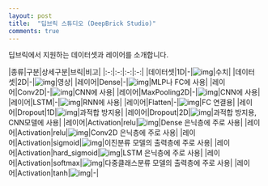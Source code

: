 ```yaml
---
layout: post
title:  "딥브릭 스튜디오 (DeepBrick Studio)"
comments: true
---
```

딥브릭에서 지원하는 데이터셋과 레이어를 소개합니다.

|종류|구분|상세구분|브릭|비고|
|:-:|:-:|:-:|:-:|
|데이터셋|1D|-|![img](http://tykimos.github.com/Keras/warehouse/DeepBrick/Model_Recipe_Part_Dataset_Vector_s.png)|수치|
|데이터셋|2D|-|![img](http://tykimos.github.com/Keras/warehouse/DeepBrick/Model_Recipe_Part_Dataset2D_s.png)|영상|
|레이어|Dense|-|![img](http://tykimos.github.com/Keras/warehouse/DeepBrick/Model_Recipe_Part_Dense_s.png)|MLP나 FC에 사용|
|레이어|Conv2D|-|![img](http://tykimos.github.com/Keras/warehouse/DeepBrick/Model_Recipe_Part_Conv2D_s.png)|CNN에 사용|
|레이어|MaxPooling2D|-|![img](http://tykimos.github.com/Keras/warehouse/DeepBrick/Model_Recipe_Part_MaxPooling2D_s.png)|CNN에 사용|
|레이어|LSTM|-|![img](http://tykimos.github.com/Keras/warehouse/DeepBrick/Model_Recipe_Part_LSTM_s.png)|RNN에 사용|
|레이어|Flatten|-|![img](http://tykimos.github.com/Keras/warehouse/DeepBrick/Model_Recipe_Part_Flatten_s.png)|FC 연결용|
|레이어|Dropout|1D|![img](http://tykimos.github.com/Keras/warehouse/DeepBrick/Model_Recipe_Part_Dropout_1D_s.png)|과적합 방지용|
|레이어|Dropout|2D|![img](http://tykimos.github.com/Keras/warehouse/DeepBrick/Model_Recipe_Part_Dropout_2D_s.png)|과적합 방지용, CNN모델에 사용|
|레이어|Activation|relu|![img](http://tykimos.github.com/Keras/warehouse/DeepBrick/Model_Recipe_Part_Activation_Relu_s.png)|Dense 은닉층에 주로 사용|
|레이어|Activation|relu|![img](http://tykimos.github.com/Keras/warehouse/DeepBrick/Model_Recipe_Part_Activation_relu_2D_s.png)|Conv2D 은닉층에 주로 사용|
|레이어|Activation|sigmoid|![img](http://tykimos.github.com/Keras/warehouse/DeepBrick/Model_Recipe_Part_Activation_sigmoid_s.png)|이진분류 모델의 출력층에 주로 사용|
|레이어|Activation|hard_sigmoid|![img](http://tykimos.github.com/Keras/warehouse/DeepBrick/Model_Recipe_Part_Activation_hard_sigmoid_s.png)|LSTM 은닉층에 주로 사용|
|레이어|Activation|softmax|![img](http://tykimos.github.com/Keras/warehouse/DeepBrick/Model_Recipe_Part_Activation_softmax_s.png)|다중클래스분류 모델의 출력층에 주로 사용|
|레이어|Activation|tanh|![img](http://tykimos.github.com/Keras/warehouse/DeepBrick/Model_Recipe_Part_Activation_tanh_s.png)|-|